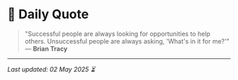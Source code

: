 # 📜 Daily Quote

> "Successful people are always looking for opportunities to help others. Unsuccessful people are always asking, 'What's in it for me?'"  
> — **Brian Tracy**

---

_Last updated: 02 May 2025 ⏳_
